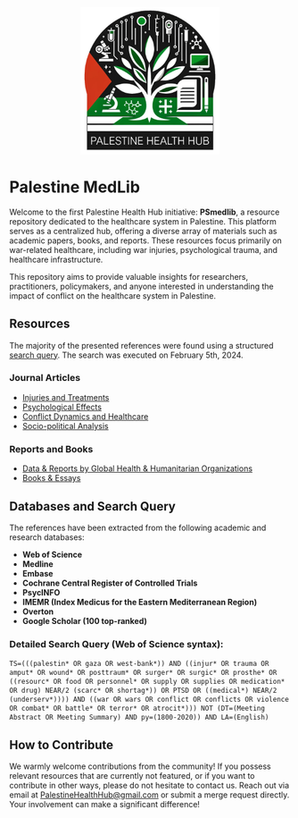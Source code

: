 <p align="center">
  <img src="gfx/PHH_Logo_transp.png" alt="Palestine Health Hub logo" width="250">
</p>


# Palestine MedLib

Welcome to the first Palestine Health Hub initiative: **PSmedlib**, a resource repository dedicated to the healthcare system in Palestine. This platform serves as a centralized hub, offering a diverse array of materials such as academic papers, books, and reports. These resources focus primarily on war-related healthcare, including war injuries, psychological trauma, and healthcare infrastructure.

This repository aims to provide valuable insights for researchers, practitioners, policymakers, and anyone interested in understanding the impact of conflict on the healthcare system in Palestine.


## Resources

The majority of the presented references were found using a structured [search query](#detailed-search-query). The search was executed on February 5th, 2024.

### Journal Articles
- [Injuries and Treatments](/resources/injuries_and_treatments.md)
- [Psychological Effects](/resources/psychological_effects.md)
- [Conflict Dynamics and Healthcare](/resources/conflict_dynamics.md)
- [Socio-political Analysis](/resources/socio-political_analysis.md)

### Reports and Books
- [Data & Reports by Global Health & Humanitarian Organizations](/resources/int_reports.md)
- [Books & Essays](/resources/books.md)


## Databases and Search Query
The references have been extracted from the following academic and research databases:
- **Web of Science**
- **Medline**
- **Embase**
- **Cochrane Central Register of Controlled Trials**
- **PsycINFO**
- **IMEMR (Index Medicus for the Eastern Mediterranean Region)**
- **Overton**
- **Google Scholar (100 top-ranked)**

### Detailed Search Query (Web of Science syntax):
```plaintext
TS=(((palestin* OR gaza OR west-bank*)) AND ((injur* OR trauma OR amput* OR wound* OR posttraum* OR surger* OR surgic* OR prosthe* OR ((resourc* OR food OR personnel* OR supply OR supplies OR medication* OR drug) NEAR/2 (scarc* OR shortag*)) OR PTSD OR ((medical*) NEAR/2 (underserv*)))) AND ((war OR wars OR conflict OR conflicts OR violence OR combat* OR battle* OR terror* OR atrocit*))) NOT (DT=(Meeting Abstract OR Meeting Summary) AND py=(1800-2020)) AND LA=(English)
```

## How to Contribute
We warmly welcome contributions from the community! If you possess relevant resources that are currently not featured, or if you want to contribute in other ways, please do not hesitate to contact us. Reach out via email at PalestineHealthHub@gmail.com or submit a merge request directly. Your involvement can make a significant difference!